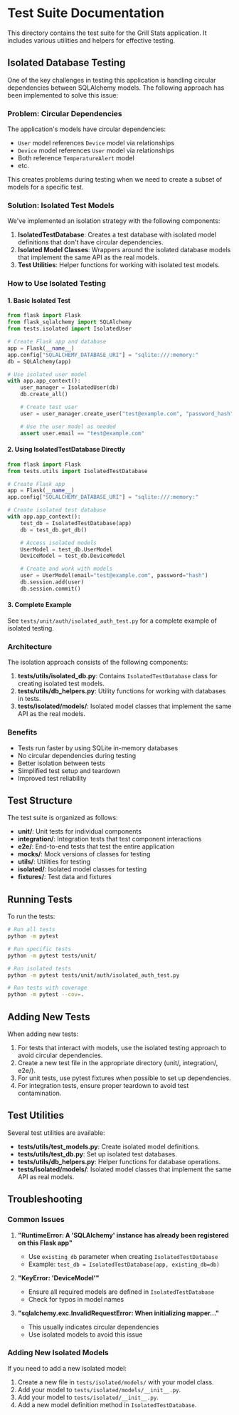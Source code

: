 # Test Suite Documentation

This directory contains the test suite for the Grill Stats application. It includes various utilities and helpers for effective testing.

## Isolated Database Testing

One of the key challenges in testing this application is handling circular dependencies between SQLAlchemy models. The following approach has been implemented to solve this issue:

### Problem: Circular Dependencies

The application's models have circular dependencies:
- `User` model references `Device` model via relationships
- `Device` model references `User` model via relationships
- Both reference `TemperatureAlert` model
- etc.

This creates problems during testing when we need to create a subset of models for a specific test.

### Solution: Isolated Test Models

We've implemented an isolation strategy with the following components:

1. **IsolatedTestDatabase**: Creates a test database with isolated model definitions that don't have circular dependencies.
2. **Isolated Model Classes**: Wrappers around the isolated database models that implement the same API as the real models.
3. **Test Utilities**: Helper functions for working with isolated test models.

### How to Use Isolated Testing

#### 1. Basic Isolated Test

```python
from flask import Flask
from flask_sqlalchemy import SQLAlchemy
from tests.isolated import IsolatedUser

# Create Flask app and database
app = Flask(__name__)
app.config["SQLALCHEMY_DATABASE_URI"] = "sqlite:///:memory:"
db = SQLAlchemy(app)

# Use isolated user model
with app.app_context():
    user_manager = IsolatedUser(db)
    db.create_all()

    # Create test user
    user = user_manager.create_user("test@example.com", "password_hash")

    # Use the user model as needed
    assert user.email == "test@example.com"
```

#### 2. Using IsolatedTestDatabase Directly

```python
from flask import Flask
from tests.utils import IsolatedTestDatabase

# Create Flask app
app = Flask(__name__)
app.config["SQLALCHEMY_DATABASE_URI"] = "sqlite:///:memory:"

# Create isolated test database
with app.app_context():
    test_db = IsolatedTestDatabase(app)
    db = test_db.get_db()

    # Access isolated models
    UserModel = test_db.UserModel
    DeviceModel = test_db.DeviceModel

    # Create and work with models
    user = UserModel(email="test@example.com", password="hash")
    db.session.add(user)
    db.session.commit()
```

#### 3. Complete Example

See `tests/unit/auth/isolated_auth_test.py` for a complete example of isolated testing.

### Architecture

The isolation approach consists of the following components:

1. **tests/utils/isolated_db.py**: Contains `IsolatedTestDatabase` class for creating isolated test models.
2. **tests/utils/db_helpers.py**: Utility functions for working with databases in tests.
3. **tests/isolated/models/**: Isolated model classes that implement the same API as the real models.

### Benefits

- Tests run faster by using SQLite in-memory databases
- No circular dependencies during testing
- Better isolation between tests
- Simplified test setup and teardown
- Improved test reliability

## Test Structure

The test suite is organized as follows:

- **unit/**: Unit tests for individual components
- **integration/**: Integration tests that test component interactions
- **e2e/**: End-to-end tests that test the entire application
- **mocks/**: Mock versions of classes for testing
- **utils/**: Utilities for testing
- **isolated/**: Isolated model classes for testing
- **fixtures/**: Test data and fixtures

## Running Tests

To run the tests:

```bash
# Run all tests
python -m pytest

# Run specific tests
python -m pytest tests/unit/

# Run isolated tests
python -m pytest tests/unit/auth/isolated_auth_test.py

# Run tests with coverage
python -m pytest --cov=.
```

## Adding New Tests

When adding new tests:

1. For tests that interact with models, use the isolated testing approach to avoid circular dependencies.
2. Create a new test file in the appropriate directory (unit/, integration/, e2e/).
3. For unit tests, use pytest fixtures when possible to set up dependencies.
4. For integration tests, ensure proper teardown to avoid test contamination.

## Test Utilities

Several test utilities are available:

- **tests/utils/test_models.py**: Create isolated model definitions.
- **tests/utils/test_db.py**: Set up isolated test databases.
- **tests/utils/db_helpers.py**: Helper functions for database operations.
- **tests/isolated/models/**: Isolated model classes that implement the same API as real models.

## Troubleshooting

### Common Issues

1. **"RuntimeError: A 'SQLAlchemy' instance has already been registered on this Flask app"**
   - Use `existing_db` parameter when creating `IsolatedTestDatabase`
   - Example: `test_db = IsolatedTestDatabase(app, existing_db=db)`

2. **"KeyError: 'DeviceModel'"**
   - Ensure all required models are defined in `IsolatedTestDatabase`
   - Check for typos in model names

3. **"sqlalchemy.exc.InvalidRequestError: When initializing mapper..."**
   - This usually indicates circular dependencies
   - Use isolated models to avoid this issue

### Adding New Isolated Models

If you need to add a new isolated model:

1. Create a new file in `tests/isolated/models/` with your model class.
2. Add your model to `tests/isolated/models/__init__.py`.
3. Add your model to `tests/isolated/__init__.py`.
4. Add a new model definition method in `IsolatedTestDatabase`.
